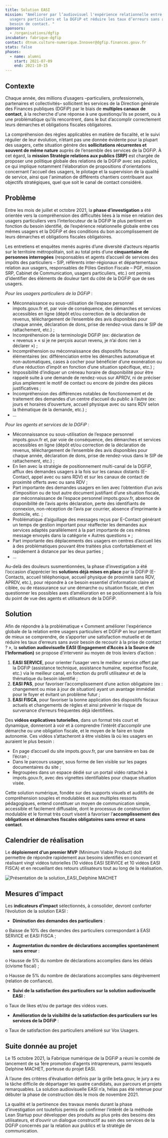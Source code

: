 ```yaml
---
title: Solution EASI
mission: "Améliorer par l’audiovisuel l'expérience relationnelle entre les
  usagers particuliers et la DGFiP et réduire les taux d’erreurs sans avoir
  besoin de contact. "
sponsors:
  - /organisations/dgfip
incubator: fabrique-dgfip
contact: dtnum.culture-numerique.Innover@dgfip.finances.gouv.fr
stats: false
phases:
  - name: alumni
    start: 2021-07-09
    end: 2021-10-15
---
```

## Contexte

Chaque année, des millions d’usagers –particuliers, professionnels, partenaires et collectivités– sollicitent les services de la Direction générale des Finances publiques (DGFiP) par le biais de **multiples canaux de contact**, à la recherche d'une réponse à une questionqu'ils se posent, ou à une problématique qu’ils rencontrent, dans le but d’accomplir correctement leurs démarches et obligations fiscales obligatoires. 

La compréhension des règles applicables en matière de fiscalité, et le suivi régulier de leur évolution, n’étant pas une donnée évidente pour la plupart des usagers, cette situation génère des **sollicitations récurrentes et souvent de même nature** auprès de l’ensemble des services de la DGFiP. À cet égard, la **mission Stratégie relations aux publics (SRP)** est chargée de proposer une politique globale des relations de la DGFiP avec ses publics, ce qui implique notamment l'élaboration de propositions d'orientations concernant l'accueil des usagers, le pilotage et la supervision de la qualité́ de service, ainsi que l'animation de différents chantiers contribuant aux objectifs stratégiques, quel que soit le canal de contact considéré. 

## Problème

Entre les mois de juillet et octobre 2021, la **phase d’investigation** a été orientée vers la compréhension des difficultés liées à la mise en relation des usagers particuliers vers l’interlocuteur de la DGFiP le plus pertinent en fonction du besoin identifié, de l’expérience relationnelle globale entre ces mêmes usagers et la DGFiP et des conditions du bon accomplissement de leurs démarches et obligations fiscales obligatoires. 

Les entretiens et enquêtes menés auprès d’une diversité d’acteurs répartis sur le territoire métropolitain, soit au total près d’une **cinquantaine de personnes interrogées** (responsables et agents d’accueil de services des impôts des particuliers – SIP, référents inter-régionaux et départementaux relation aux usagers, responsables de Pôles Gestion Fiscale – PGF, mission SRP, Cabinet de Communication, usagers particuliers, etc.) ont permis d’identifier des éléments de douleur tant du côté de la DGFiP que de ses usagers. 

*Pour les usagers particuliers de la DGFiP* :

* Méconnaissance ou sous-utilisation de l’espace personnel impots.gouv.fr et, par voie de conséquence, des démarches et services accessibles en ligne (dépôt et/ou correction de la déclaration de revenus, téléchargement de l’ensemble des avis disponibles pour chaque année, déclaration de dons, prise de rendez-vous dans le SIP de rattachement, etc.) ; 
* Incompréhension de la terminologie DGFiP (ex: déclaration de « revenus »  « si je ne perçois aucun revenu, je n’ai donc rien à déclarer ») ; 
* Incompréhension ou méconnaissance des dispositifs fiscaux élémentaires (ex: différenciation entre les démarches automatique et non-automatiques, cases à cocher pour bénéficier d’une exonération ou d’une réduction d’impôt en fonction d’une situation spécifique, etc.) ;
* Impossibilité d’indiquer un créneau horaire de disponibilité pour être rappelé suite à une demande de rendez-vous sur APRDV, ni de préciser plus amplement le motif de contact ou encore de joindre des pièces justificatives ; 
* Incompréhension des différences notables de fonctionnement et de traitement des demandes d’un centre d’accueil du public à l’autre (ex: jours et horaires d’ouverture, accueil physique avec ou sans RDV selon la thématique de la demande, etc.) ;  
* ...

*Pour les agents et services de la DGFiP* : 

* Méconnaissance ou sous-utilisation de l’espace personnel impots.gouv.fr et, par voie de conséquence, des démarches et services accessibles en ligne (dépôt et/ou correction de la déclaration de revenus, téléchargement de l’ensemble des avis disponibles pour chaque année, déclaration de dons, prise de rendez-vous dans le SIP de rattachement, etc.) ; 
* En lien avec la stratégie de positionnement multi-canal de la DGFiP, afflux des demandes usagers à la fois sur les canaux distants (E-Contact, appel avec ou sans RDV) et sur les canaux de contact de proximité offerts avec ou sans RDV ;
* Part importante des demandes usagers en lien avec l’obtention d’un avis d’imposition ou de tout autre document justifiant d’une situation fiscale, par méconnaissance de l’espace personnel impots.gouv.fr, absence de disponibilité de l’avis après déclaration, perte des identifiants de connexion, non-réception de l’avis par courrier, absence d’imprimante à domicile, etc. ; 
* Problématique d’aiguillage des messages reçus par E-Contact générant un temps de gestion important pour réaffecter les demandes aux services adaptés parallèlement à la part importante de ces mêmes message envoyés dans la catégorie « Autres questions » ; 
* Part importante des déplacements des usagers en centres d’accueil liés à des problématiques pouvant être traitées plus confortablement et rapidement à distance par les deux parties ; 
* ...

Au-delà des douleurs susmentionnées, la phase d’investigation a été l’occasion d’apprécier les **solutions déjà mises en place** par la DGFiP (E-Contacts, accueil téléphonique, accueil physique de proximité sans RDV, APRDV, etc.), pour répondre à ce besoin essentiel d’information claire et ciblée, ou de réassurance sur une démarche ou situation fiscale, et d’en questionner les possibles axes d’amélioration en se positionnement à la fois du point de vue des agents et utilisateurs de la DGFiP. 

## Solution

Afin de répondre à la problématique « Comment améliorer l'expérience globale de la relation entre usagers particuliers et DGFiP en leur permettant de mieux se comprendre, de s’apporter une satisfaction mutuelle et de réduire les taux d’erreurs sans avoir besoin de recourir à la prise de contact ? », la **solution audiovisuelle EASI (Engagement d’Accès à la Source de l’Information)** se propose d’intervenir au moyen de trois leviers d’action :

1. **EASI SERVICE**, pour orienter l’usager vers le meilleur service offert par la DGFiP (assistance technique, assistance humaine, expertise fiscale, etc.) via le meilleur canal, en fonction du profil utilisateur et de la thématique du besoin identifié ; 
2. **EASI PAS**, pour favoriser l’accomplissement d’une action obligatoire (ex : changement ou mise à jour de situation) ayant un avantage immédiat pour le foyer et évitant un problème futur ;  
3. **EASI FISCA**, pour favoriser la bonne application des dispositifs fiscaux actuels et changements de règles et ainsi prévenir le risque de survenance d’erreurs fréquentes déjà identifiées. 

Des **vidéos explicatives tutorielles**, dans un format très court et dynamique, donneront à voir et à comprendre l’intérêt d’accomplir une démarche ou une obligation fiscale, et le moyen de le faire en toute autonomie. Ces vidéos s’attacheront à être visibles là où les usagers en auraient le plus besoin : 

* En page d’accueil du site impots.gouv.fr, par une bannière en bas de l’écran ;
* Dans le parcours usager, sous forme de lien visible sur les pages documentaires du site ; 
* Regroupées dans un espace dédié sur un portail vidéo rattaché à impots.gouv.fr, avec des vignettes identifiables pour chaque situation visée. 

Cette solution numérique, fondée sur des supports visuels et auditifs de compréhension souples et modulables et aux multiples ressorts pédagogiques, entend constituer un moyen de communication simple, accessible et facilement diffusable, dont le processus de construction modulable et le format très court visent à favoriser l’**accomplissement des obligations et démarches fiscales obligatoires sans erreur et sans contact**. 

## Calendrier de réalisation

Le **déploiement d’un premier MVP** (Minimum Viable Product) doit permettre de répondre rapidement aux besoins identifiés en concevant et réalisant vingt vidéos tutorielles (10 vidéos EASI SERVICE et 10 vidéos EASI FISCA) et en recueillant des retours utilisateurs tout au long de la réalisation. 

![Présentation de la solution_EASI_Delphine MACHET](/img/netlifycms/pre.sentation.de.la.solution_easi_delphine.machet.png "Présentation de la solution_EASI_Delphine MACHET")

## Mesures d'impact

Les **indicateurs d’impact** sélectionnés, à consolider, devront conforter l’évolution de la solution EASI :  

* **Diminution des demandes des particuliers** :

o	Baisse de 10% des demandes des particuliers correspondant à EASI SERVICE et EASI FISCA ; 

* **Augmentation du nombre de déclarations accomplies spontanément sans erreur** :

o	Hausse de 5% du nombre de déclarations accomplies dans les délais (civisme fiscal) ;

o	Hausse de 5% du nombre de déclarations accomplies sans dégrèvement (relation de confiance).  

* **Suivi de la satisfaction des particuliers sur la solution audiovisuelle EASI** :

o	Taux de likes et/ou de partage des vidéos vues. 

* **Amélioration de la visibilité de la satisfaction des particuliers sur les services de la DGFiP** :

o	Taux de satisfaction des particuliers amélioré sur Vox Usagers. 

## Suite donnée au projet

Le 15 octobre 2021, la Fabrique numérique de la DGFiP a réuni le comité de lancement de sa 1ère promotion d’agents intrapreneurs, parmi lesquels Delphine MACHET, porteuse du projet EASI. 

À l’aune des critères d’évaluation définis par la grille beta.gouv, le jury a eu la tâche difficile de départager les quatre candidats, aux parcours et projets remarquables. La solution audiovisuelle EASI n’a, hélas pas été retenue pour débuter la phase de construction dès le mois de novembre 2021. 

La qualité et la pertinence des travaux menés durant la phase d’investigation ont toutefois permis de confirmer l’intérêt de la méthode Lean Startup pour développer des produits au plus près des besoins des utilisateurs, et d’ouvrir un dialogue constructif au sein des services de la DGFiP concernés par la relation aux publics et la stratégie de communication.
